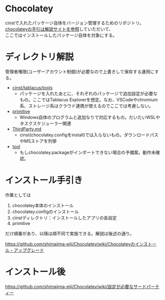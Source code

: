 # Chocolatey
cinstで入れたパッケージ自体をバージョン管理するためのリポジトリ。
<br>[chocolateyの手引は解説サイトを参照](https://shimajima-eiji.github.io/resume/tech/chocolatey)していただいて、
<br>ここではインストールしたパッケージ自体を対象にする。

# ディレクトリ解説
管理者権限(ユーザーアカウント制御)が必要なので上書きして保存する運用にする。

- [cinst/tablacus/tools](https://github.com/shimajima-eiji/Chocolatey/tree/master/cinst/tablacus/tools)
  - パッケージを入れたあとに、それぞれのパッケージで追加設定が必要なもの。ここではTablacus Explorerを想定。なお、VSCodeやchromium系、ストレージ系はクラウド連携が使えるのでここでは考慮しない。
- [primitive](https://github.com/shimajima-eiji/Chocolatey/tree/master/tool)
  - Windows自体のプログラムと追加なりで対応するもの。だいたいWSLやタスクスケジューラー関連
- [ThirdParty.md](https://github.com/shimajima-eiji/Chocolatey/tree/master/ThirdParty.md)
  - cinst(chocolatey.configをinstall)では入らないもの。ダウンロードパスやMSストアを列挙
- [tool](https://github.com/shimajima-eiji/Chocolatey/tree/master/primitive)
  - もしchocolatey.packageがインポートできない場合の予備案。動作未確認。

# インストール手引き
作業としては

1. chocolatey本体のインストール
1. chocolatey.configのインストール
1. cinstディレクトリ：インストールしたアプリの各設定
1. primitive

だけ順番があり、以降は順不同で実施できる。解説は後述の通り。

https://github.com/shimajima-eiji/Chocolatey/wiki/Chocolateyのインストール・アップグレード

# インストール後
https://github.com/shimajima-eiji/Chocolatey/wiki/設定が必要なサードパーティー
